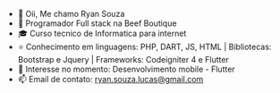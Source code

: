 - 👋 Oii, Me chamo Ryan Souza
- 💼 Programador Full stack na Beef Boutique
- 🎓 Curso tecnico de Informatica para internet
- ⭐ Conhecimento em linguagens: PHP, DART, JS, HTML | Bibliotecas: Bootstrap e Jquery | Frameworks: Codeigniter 4 e Flutter
- 👀 Interesse no momento: Desenvolvimento mobile - Flutter
- 📫 Email de contato: ryan.souza.lucas@gmail.com

<!---
Ryansouza12/Ryansouza12 is a ✨ special ✨ repository because its `README.md` (this file) appears on your GitHub profile.
You can click the Preview link to take a look at your changes.
--->
